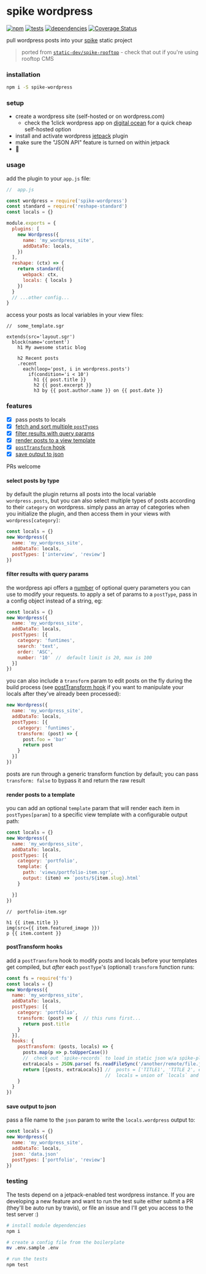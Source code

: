 spike wordpress
================

[![npm](https://img.shields.io/npm/v/spike-wordpress.svg?style=flat)](https://www.npmjs.com/package/spike-wordpress) [![tests](https://img.shields.io/travis/wkentdag/spike-wordpress/master.svg?style=flat)](https://travis-ci.org/wkentdag/spike-wordpress) [![dependencies](https://david-dm.org/wkentdag/spike-wordpress.svg)](https://david-dm.org/wkentdag/spike-wordpress) [![Coverage Status](https://img.shields.io/coveralls/wkentdag/spike-wordpress.svg?style=flat)](https://coveralls.io/r/wkentdag/spike-wordpress?branch=master)

pull wordpress posts into your [spike](https://www.spike.cf/) static project

> ported from [`static-dev/spike-rooftop`](https://github.com/static-dev/spike-rooftop) - check that out if you're using rooftop CMS

### installation
```sh
npm i -S spike-wordpress
```

### setup

- create a wordpress site (self-hosted or on wordpress.com)
  - check the 1click wordpress app on [digital ocean](https://m.do.co/c/6e3837272e2f) for a quick cheap self-hosted option
- install and activate wordpress [jetpack](https://wordpress.org/plugins/jetpack/) plugin
- make sure the "JSON API" feature is turned on within jetpack
- :beers:

### usage
add the plugin to your `app.js` file:

```js
//  app.js

const wordpress = require('spike-wordpress')
const standard = require('reshape-standard')
const locals = {}

module.exports = {
  plugins: [
    new Wordpress({
      name: 'my_wordpress_site',
      addDataTo: locals,
    })
  ],
  reshape: (ctx) => {
    return standard({
      webpack: ctx,
      locals: { locals }
    })
  }
  // ...other config...
}
```

access your posts as local variables in your view files:

```jade
//  some_template.sgr

extends(src='layout.sgr')
  block(name='content')
    h1 My awesome static blog

    h2 Recent posts
    .recent
      each(loop='post, i in wordpress.posts')
        if(condition='i < 10')
          h1 {{ post.title }}
          h2 {{ post.excerpt }}
          h3 by {{ post.author.name }} on {{ post.date }}
```

### features


- [x] pass posts to locals
- [x] [fetch and sort multiple `postTypes`](#select-posts-by-type)
- [x] [filter results with query params](#filter-results-with-query-params)
- [x] [render posts to a view template](#render-posts-to-a-template)
- [x] [`postTransform` hook](#posttransform-hooks)
- [x] [save output to json](#save-output-to-json)

PRs welcome

#### select posts by type

by default the plugin returns all posts into the local variable `wordpress.posts`,
but you can also select multiple types of posts according to their `category` on wordpress.
simply pass an array of categories when you initialize the plugin, and then
access them in your views with `wordpress[category]`:

```js
const locals = {}
new Wordpress({
  name: 'my_wordpress_site',
  addDataTo: locals,
  postTypes: ['interview', 'review']
})

```

#### filter results with query params

the wordpress api offers a [number](https://developer.wordpress.com/docs/api/1/get/sites/%24site/posts/) of
optional query parameters you can use to modify your requests. to apply a set of params to a `postType`, pass in a config object instead of a string, eg:

```js
const locals = {}
new Wordpress({
  name: 'my_wordpress_site',
  addDataTo: locals,
  postTypes: [{
    category: 'funtimes',
    search: 'text',
    order: 'ASC',
    number: '10'  //  default limit is 20, max is 100
  }]
})

```

you can also include a `transform` param to edit posts on the fly during the build process (see [postTransform hook](#posttransform-hooks) if you want to manipulate your locals after they've already been processed):

```js
new Wordpress({
  name: 'my_wordpress_site',
  addDataTo: locals,
  postTypes: [{
    category: 'funtimes',
    transform: (post) => {
      post.foo = 'bar'
      return post
    }
  }]
})
```

posts are run through a generic transform function by default; you can pass `transform: false` to bypass it and return the raw result

#### render posts to a template

you can add an optional `template` param that will render each item in `postTypes[param]`
to a specific view template with a configurable output path:

```js
const locals = {}
new Wordpress({
  name: 'my_wordpress_site',
  addDataTo: locals,
  postTypes: [{
    category: 'portfolio',
    template: {
      path: 'views/portfolio-item.sgr',
      output: (item) => `posts/${item.slug}.html`
    }

  }]
})
```

```jade
//  portfolio-item.sgr

h1 {{ item.title }}
img(src={{ item.featured_image }})
p {{ item.content }}
```

#### postTransform hooks

add a `postTransform` hook to modify posts and locals before
your templates get compiled, but *after* each `postType`'s (optional) `transform` function runs:

```js
const fs = require('fs')
const locals = {}
new Wordpress({
  name: 'my_wordpress_site',
  addDataTo: locals,
  postTypes: [{
    category: 'portfolio',
    transform: (post) => {  // this runs first...
      return post.title
    }
  }],
  hooks: {
    postTransform: (posts, locals) => {
      posts.map(p => p.toUpperCase())
      //  check out `spike-records` to load in static json w/a spike-plugin
      extraLocals = JSON.parse( fs.readFileSync('/another/remote/file.json') )
      return [{posts, extraLocals}] //  posts = ['TITLE1', 'TITLE 2', etc]
                                    //  locals = union of `locals` and `extraLocals`
    }
  }
})
```

#### save output to json

pass a file name to the `json` param to write the `locals.wordpress` output to:

```js
const locals = {}
new Wordpress({
  name: 'my_wordpress_site',
  addDataTo: locals,
  json: 'data.json'
  postTypes: ['portfolio', 'review']
})

```

### testing

The tests depend on a jetpack-enabled test wordpress instance.
If you are developing a new feature and want to run the test suite either submit a PR (they'll be auto run by travis), or file an issue and I'll get you access to the test server :)

```sh
# install module dependencies
npm i

# create a config file from the boilerplate
mv .env.sample .env

# run the tests
npm test
```
